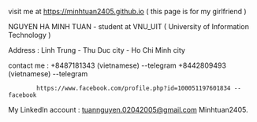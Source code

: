 visit me at https://minhtuan2405.github.io ( this page is for my girlfriend ) 

NGUYEN HA MINH TUAN - student at VNU_UIT ( University of Information Technology ) 

Address : Linh Trung - Thu Duc city - Ho Chi Minh city 

contact me : +8487181343 (vietnamese) --telegram
             +8442809493 (vietnamese) --telegram

            https://www.facebook.com/profile.php?id=100051197601834 --facebook
My LinkedIn account : tuannguyen.02042005@gmail.com 
                      Minhtuan2405.
